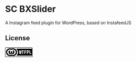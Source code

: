 # SC BXSlider
A Instagram feed plugin for WordPress, based on InstafeedJS

## License
[![WTFPL](wtfpl-badge.png "WTFPL")](https://github.com/zergiocosta/SC-Instafeed/blob/master/wtfpl-badge.png)
